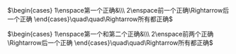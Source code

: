$\begin{cases}  
1\enspace第一个正确&\\\  
2\enspace前一个正确\Rightarrow后一个正确  
\end{cases}\quad\quad\Rightarrow所有都正确$  
  
$\begin{cases}  
1\enspace第一个和第二个正确&\\\  
2\enspace前两个正确\Rightarrow后一个正确  
\end{cases}\quad\quad\Rightarrow所有都正确$  

